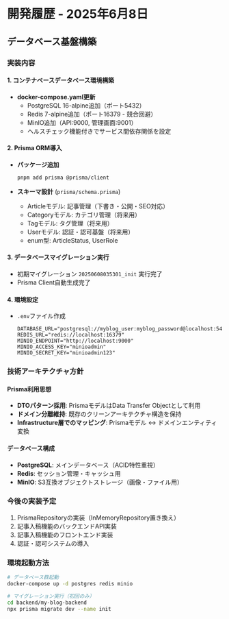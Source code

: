 # 開発履歴 - 2025年6月8日

## データベース基盤構築

### 実装内容

#### 1. コンテナベースデータベース環境構築
- **docker-compose.yaml更新**
  - PostgreSQL 16-alpine追加（ポート5432）
  - Redis 7-alpine追加（ポート16379 - 競合回避）
  - MinIO追加（API:9000, 管理画面:9001）
  - ヘルスチェック機能付きでサービス間依存関係を設定

#### 2. Prisma ORM導入
- **パッケージ追加**
  ```bash
  pnpm add prisma @prisma/client
  ```

- **スキーマ設計** (`prisma/schema.prisma`)
  - Articleモデル: 記事管理（下書き・公開・SEO対応）
  - Categoryモデル: カテゴリ管理（将来用）
  - Tagモデル: タグ管理（将来用）
  - Userモデル: 認証・認可基盤（将来用）
  - enum型: ArticleStatus, UserRole

#### 3. データベースマイグレーション実行
- 初期マイグレーション `20250608035301_init` 実行完了
- Prisma Client自動生成完了

#### 4. 環境設定
- `.env`ファイル作成
  ```
  DATABASE_URL="postgresql://myblog_user:myblog_password@localhost:5432/myblog"
  REDIS_URL="redis://localhost:16379"
  MINIO_ENDPOINT="http://localhost:9000"
  MINIO_ACCESS_KEY="minioadmin"
  MINIO_SECRET_KEY="minioadmin123"
  ```

### 技術アーキテクチャ方針

#### Prisma利用思想
- **DTOパターン採用**: PrismaモデルはData Transfer Objectとして利用
- **ドメイン分離維持**: 既存のクリーンアーキテクチャ構造を保持
- **Infrastructure層でのマッピング**: Prismaモデル ↔ ドメインエンティティ変換

#### データベース構成
- **PostgreSQL**: メインデータベース（ACID特性重視）
- **Redis**: セッション管理・キャッシュ用
- **MinIO**: S3互換オブジェクトストレージ（画像・ファイル用）

### 今後の実装予定
1. PrismaRepositoryの実装（InMemoryRepository置き換え）
2. 記事入稿機能のバックエンドAPI実装
3. 記事入稿機能のフロントエンド実装
4. 認証・認可システムの導入

### 環境起動方法
```bash
# データベース群起動
docker-compose up -d postgres redis minio

# マイグレーション実行（初回のみ）
cd backend/my-blog-backend
npx prisma migrate dev --name init
```